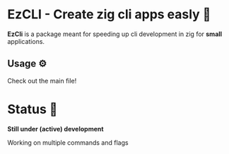 # EzCLI - Create zig cli apps easly 🍃

**EzCli** is a package meant for speeding up cli development in zig for **small** applications.

## Usage ⚙️

Check out the main file!


# Status 🧪

**Still under (active) development**

Working on multiple commands and flags
